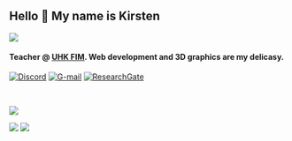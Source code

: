 <h2 align="left">Hello 👋 My name is Kirsten</h2>

<a href="https://github.com/drkostas">
    <img src="https://github-stats-alpha.vercel.app/api?username=ksteflovic&cc=22272e&tc=37BCF6&ic=fff&bc=0000">
</a>

<h4 align="left">Teacher @ <a href="https://www.uhk.cz/" target="_blank">UHK FIM</a>. Web development and 3D graphics are my delicasy.</h4>

[![Discord](https://img.shields.io/badge/Discord-%235865F2.svg?style=for-the-badge&logo=discord&logoColor=white)](https://discordapp.com/users/977931722123517952)  [![G-mail](https://img.shields.io/badge/Gmail-D14836?style=for-the-badge&logo=gmail&logoColor=white)](mailto:k.steflovic@gmail.com) 	[![ResearchGate](https://img.shields.io/badge/ResearchGate-00CCBB?style=for-the-badge&logo=ResearchGate&logoColor=white)](https://www.researchgate.net/profile/Kirsten-Steflovic) 

<br>

![](http://github-profile-summary-cards.vercel.app/api/cards/profile-details?username=ksteflovic&theme=github) 

![](http://github-profile-summary-cards.vercel.app/api/cards/repos-per-language?username=ksteflovic&theme=github) 
![](http://github-profile-summary-cards.vercel.app/api/cards/most-commit-language?username=ksteflovic&theme=github)

<!--
[![Top Langs](https://github-readme-stats.vercel.app/api/top-langs/?username=ksteflovic)](https://github.com/ksteflovic/github-readme-stats)


**ksteflovic/ksteflovic** is a ✨ _special_ ✨ repository because its `README.md` (this file) appears on her GitHub profile.
-->
